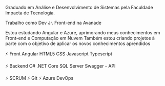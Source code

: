 Graduado em Análise e Desenvolvimento de Sistemas pela Faculdade Impacta de Tecnologia.

Trabalho como Dev Jr. Front-end na Avanade

Estou estudando Angular e Azure, aprimorando meus conhecimentos em Front-end e Computação em Nuvem
Também estou criando projetos à parte com o objetivo de aplicar os novos conhecimentos aprendidos

⚡ Front
    Angular
    HTML5
    CSS
    Javascript
    Typescript

⚡ Backend
    C#
    .NET Core
    SQL Server
    Swagger - API

⚡ SCRUM
⚡ Git
⚡ Azure DevOps
